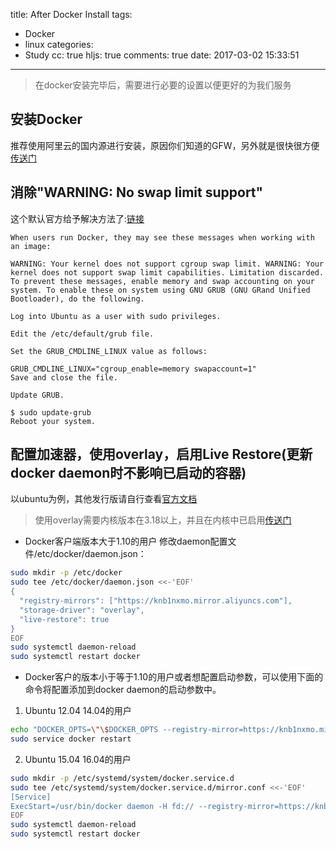 title: After Docker Install
tags:
  - Docker
  - linux
categories:
  - Study
cc: true
hljs: true
comments: true
date: 2017-03-02 15:33:51
---
> 在docker安装完毕后，需要进行必要的设置以便更好的为我们服务

## 安装Docker
推荐使用阿里云的国内源进行安装，原因你们知道的GFW，另外就是很快很方便[传送门](http://mirrors.aliyun.com/help/docker-engine)

## 消除"WARNING: No swap limit support"
这个默认官方给予解决方法了:[链接](https://docs.docker.com/engine/installation/linux/ubuntu/)
```
When users run Docker, they may see these messages when working with an image:

WARNING: Your kernel does not support cgroup swap limit. WARNING: Your
kernel does not support swap limit capabilities. Limitation discarded.
To prevent these messages, enable memory and swap accounting on your system. To enable these on system using GNU GRUB (GNU GRand Unified Bootloader), do the following.

Log into Ubuntu as a user with sudo privileges.

Edit the /etc/default/grub file.

Set the GRUB_CMDLINE_LINUX value as follows:

GRUB_CMDLINE_LINUX="cgroup_enable=memory swapaccount=1"
Save and close the file.

Update GRUB.

$ sudo update-grub
Reboot your system.
```

## 配置加速器，使用overlay，启用Live Restore(更新docker daemon时不影响已启动的容器)
以ubuntu为例，其他发行版请自行查看[官方文档](https://docs.docker.com)
> 使用overlay需要内核版本在3.18以上，并且在内核中已启用[传送门](http://snakeliwei.github.io/2015/12/03/Docker-overlay/)

- Docker客户端版本大于1.10的用户
修改daemon配置文件/etc/docker/daemon.json：
```bash
sudo mkdir -p /etc/docker
sudo tee /etc/docker/daemon.json <<-'EOF'
{
  "registry-mirrors": ["https://knb1nxmo.mirror.aliyuncs.com"],
  "storage-driver": "overlay",
  "live-restore": true
}
EOF
sudo systemctl daemon-reload
sudo systemctl restart docker
```
- Docker客户的版本小于等于1.10的用户或者想配置启动参数，可以使用下面的命令将配置添加到docker daemon的启动参数中。

1. Ubuntu 12.04 14.04的用户
```bash
echo "DOCKER_OPTS=\"\$DOCKER_OPTS --registry-mirror=https://knb1nxmo.mirror.aliyuncs.com -s overlay --live-restore=true \"" | sudo tee -a /etc/default/docker
sudo service docker restart
```
2. Ubuntu 15.04 16.04的用户
```bash
sudo mkdir -p /etc/systemd/system/docker.service.d
sudo tee /etc/systemd/system/docker.service.d/mirror.conf <<-'EOF'
[Service]
ExecStart=/usr/bin/docker daemon -H fd:// --registry-mirror=https://knb1nxmo.mirror.aliyuncs.com -s overlay --live-restore=true
EOF
sudo systemctl daemon-reload
sudo systemctl restart docker
```
